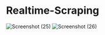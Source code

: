 # Realtime-Scraping
![Screenshot (25)](https://user-images.githubusercontent.com/67238229/92255590-30697200-eef0-11ea-8c13-a0ae0df1d0d7.png)
![Screenshot (26)](https://user-images.githubusercontent.com/67238229/92255773-67d81e80-eef0-11ea-883f-d9a733b30849.png)
